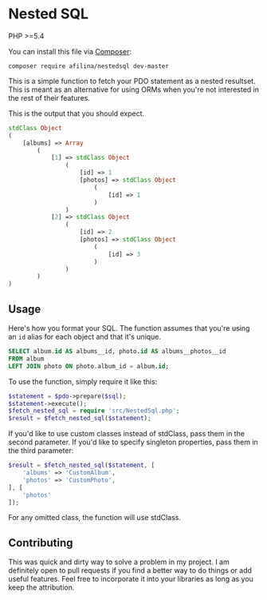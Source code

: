 # Nested SQL

PHP >=5.4

You can install this file via [Composer](https://getcomposer.org/doc/00-intro.md):
```
composer require afilina/nestedsql dev-master
```

This is a simple function to fetch your PDO statement as a nested resultset. This is meant as an alternative for using ORMs when you're not interested in the rest of their features.

This is the output that you should expect.
```php
stdClass Object
(
    [albums] => Array
        (
            [1] => stdClass Object
                (
                    [id] => 1
                    [photos] => stdClass Object
                        (
                            [id] => 1
                        )
                )
            [2] => stdClass Object
                (
                    [id] => 2
                    [photos] => stdClass Object
                        (
                            [id] => 3
                        )
                )
        )
)
```

## Usage

Here's how you format your SQL. The function assumes that you're using an `id` alias for each object and that it's unique.

```sql
SELECT album.id AS albums__id, photo.id AS albums__photos__id
FROM album
LEFT JOIN photo ON photo.album_id = album.id;
```

To use the function, simply require it like this:

```php
$statement = $pdo->prepare($sql);
$statement->execute();
$fetch_nested_sql = require 'src/NestedSql.php';
$result = $fetch_nested_sql($statement);
```

If you'd like to use custom classes instead of stdClass, pass them in the second parameter. If you'd like to specify singleton properties, pass them in the third parameter:

```php
$result = $fetch_nested_sql($statement, [
    'albums' => 'CustomAlbum',
    'photos' => 'CustomPhoto',
], [
    'photos'
]);
```

For any omitted class, the function will use stdClass.

## Contributing

This was quick and dirty way to solve a problem in my project. I am definitely open to pull requests if you find a better way to do things or add useful features. Feel free to incorporate it into your libraries as long as you keep the attribution.
